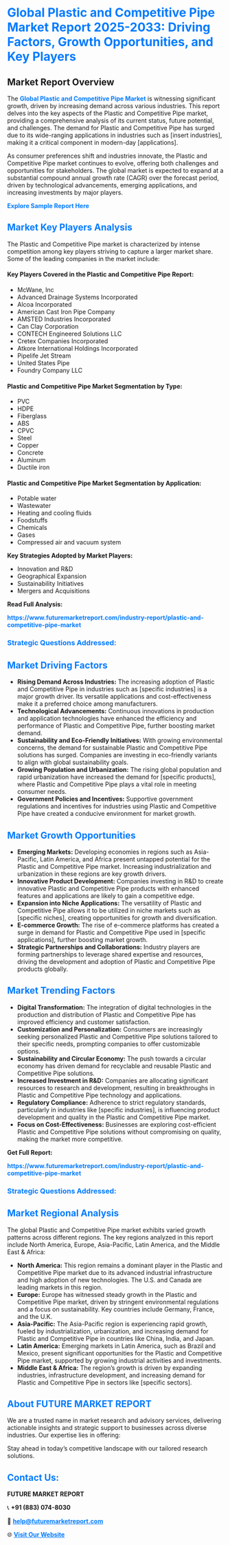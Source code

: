 <h1 style="color: #007BFF;">Global Plastic and Competitive Pipe Market Report 2025-2033: Driving Factors, Growth Opportunities, and Key Players</h1>

<section id="overview">
<h2>Market Report Overview</h2>
<p>The <a href="https://www.futuremarketreport.com/industry-report/plastic-and-competitive-pipe-market" style="color: #007BFF; text-decoration: none;"><strong>Global Plastic and Competitive Pipe Market</strong></a> is witnessing significant growth, driven by increasing demand across various industries. This report delves into the key aspects of the Plastic and Competitive Pipe market, providing a comprehensive analysis of its current status, future potential, and challenges. The demand for Plastic and Competitive Pipe has surged due to its wide-ranging applications in industries such as [insert industries], making it a critical component in modern-day [applications].</p>
<p>As consumer preferences shift and industries innovate, the Plastic and Competitive Pipe market continues to evolve, offering both challenges and opportunities for stakeholders. The global market is expected to expand at a substantial compound annual growth rate (CAGR) over the forecast period, driven by technological advancements, emerging applications, and increasing investments by major players.</p>
</section>

<section id="overview">
<p><a href="https://www.futuremarketreport.com/request-sample/reportId=84602" style="color: #007BFF; text-decoration: none;"><strong>Explore Sample Report Here</strong></a></p>
</section>

<section id="key-players">
<h2 style="color: #007BFF;">Market Key Players Analysis</h2>
<p>The Plastic and Competitive Pipe market is characterized by intense competition among key players striving to capture a larger market share. Some of the leading companies in the market include:</p>
<h4>Key Players Covered in the Plastic and Competitive Pipe Report:</h4>
<ul><li>McWane, Inc</li><li>Advanced Drainage Systems Incorporated</li><li>Alcoa Incorporated</li><li>American Cast Iron Pipe Company</li><li>AMSTED Industries Incorporated</li><li>Can Clay Corporation</li><li>CONTECH Engineered Solutions LLC</li><li>Cretex Companies Incorporated</li><li>Atkore International Holdings Incorporated</li><li>Pipelife Jet Stream</li><li>United States Pipe</li><li>Foundry Company LLC</li></ul>
<h4>Plastic and Competitive Pipe Market Segmentation by Type:</h4>
<ul><li>PVC</li><li>HDPE</li><li>Fiberglass</li><li>ABS</li><li>CPVC</li><li>Steel</li><li>Copper</li><li>Concrete</li><li>Aluminum</li><li>Ductile iron</li></ul>

<h4>Plastic and Competitive Pipe Market Segmentation by Application:</h4>
<ul><li>Potable water</li><li>Wastewater</li><li>Heating and cooling fluids</li><li>Foodstuffs</li><li>Chemicals</li><li>Gases</li><li>Compressed air and vacuum system</li></ul>
<p><strong>Key Strategies Adopted by Market Players:</strong></p>
<ul>
<li>Innovation and R&D</li>
<li>Geographical Expansion</li>
<li>Sustainability Initiatives</li>
<li>Mergers and Acquisitions</li>
</ul>
</section>

<section>
<p><strong>Read Full Analysis: </strong></p><a href="https://www.futuremarketreport.com/industry-report/plastic-and-competitive-pipe-market" style="color: #007BFF; text-decoration: none;"><strong>https://www.futuremarketreport.com/industry-report/plastic-and-competitive-pipe-market</strong></a>
<h3 style="color: #007BFF;">Strategic Questions Addressed:</h3>
</section>

<section id="driving-factors">
<h2 style="color: #007BFF;">Market Driving Factors</h2>
<ul>
<li><strong>Rising Demand Across Industries:</strong> The increasing adoption of Plastic and Competitive Pipe in industries such as [specific industries] is a major growth driver. Its versatile applications and cost-effectiveness make it a preferred choice among manufacturers.</li>
<li><strong>Technological Advancements:</strong> Continuous innovations in production and application technologies have enhanced the efficiency and performance of Plastic and Competitive Pipe, further boosting market demand.</li>
<li><strong>Sustainability and Eco-Friendly Initiatives:</strong> With growing environmental concerns, the demand for sustainable Plastic and Competitive Pipe solutions has surged. Companies are investing in eco-friendly variants to align with global sustainability goals.</li>
<li><strong>Growing Population and Urbanization:</strong> The rising global population and rapid urbanization have increased the demand for [specific products], where Plastic and Competitive Pipe plays a vital role in meeting consumer needs.</li>
<li><strong>Government Policies and Incentives:</strong> Supportive government regulations and incentives for industries using Plastic and Competitive Pipe have created a conducive environment for market growth.</li>
</ul>
</section>

<section id="growth-opportunities">
<h2 style="color: #007BFF;">Market Growth Opportunities</h2>
<ul>
<li><strong>Emerging Markets:</strong> Developing economies in regions such as Asia-Pacific, Latin America, and Africa present untapped potential for the Plastic and Competitive Pipe market. Increasing industrialization and urbanization in these regions are key growth drivers.</li>
<li><strong>Innovative Product Development:</strong> Companies investing in R&D to create innovative Plastic and Competitive Pipe products with enhanced features and applications are likely to gain a competitive edge.</li>
<li><strong>Expansion into Niche Applications:</strong> The versatility of Plastic and Competitive Pipe allows it to be utilized in niche markets such as [specific niches], creating opportunities for growth and diversification.</li>
<li><strong>E-commerce Growth:</strong> The rise of e-commerce platforms has created a surge in demand for Plastic and Competitive Pipe used in [specific applications], further boosting market growth.</li>
<li><strong>Strategic Partnerships and Collaborations:</strong> Industry players are forming partnerships to leverage shared expertise and resources, driving the development and adoption of Plastic and Competitive Pipe products globally.</li>
</ul>
</section>

<section id="trending-factors">
<h2 style="color: #007BFF;">Market Trending Factors</h2>
<ul>
<li><strong>Digital Transformation:</strong> The integration of digital technologies in the production and distribution of Plastic and Competitive Pipe has improved efficiency and customer satisfaction.</li>
<li><strong>Customization and Personalization:</strong> Consumers are increasingly seeking personalized Plastic and Competitive Pipe solutions tailored to their specific needs, prompting companies to offer customizable options.</li>
<li><strong>Sustainability and Circular Economy:</strong> The push towards a circular economy has driven demand for recyclable and reusable Plastic and Competitive Pipe solutions.</li>
<li><strong>Increased Investment in R&D:</strong> Companies are allocating significant resources to research and development, resulting in breakthroughs in Plastic and Competitive Pipe technology and applications.</li>
<li><strong>Regulatory Compliance:</strong> Adherence to strict regulatory standards, particularly in industries like [specific industries], is influencing product development and quality in the Plastic and Competitive Pipe market.</li>
<li><strong>Focus on Cost-Effectiveness:</strong> Businesses are exploring cost-efficient Plastic and Competitive Pipe solutions without compromising on quality, making the market more competitive.</li>
</ul>
</section>

<section>
<p><strong>Get Full Report: </strong></p><a href="https://www.futuremarketreport.com/industry-report/plastic-and-competitive-pipe-market" style="color: #007BFF; text-decoration: none;"><strong>https://www.futuremarketreport.com/industry-report/plastic-and-competitive-pipe-market</strong></a>
<h3 style="color: #007BFF;">Strategic Questions Addressed:</h3>
</section>


<section id="regional-analysis">
<h2 style="color: #007BFF;">Market Regional Analysis</h2>
<p>The global Plastic and Competitive Pipe market exhibits varied growth patterns across different regions. The key regions analyzed in this report include North America, Europe, Asia-Pacific, Latin America, and the Middle East & Africa:</p>
<ul>
<li><strong>North America:</strong> This region remains a dominant player in the Plastic and Competitive Pipe market due to its advanced industrial infrastructure and high adoption of new technologies. The U.S. and Canada are leading markets in this region.</li>
<li><strong>Europe:</strong> Europe has witnessed steady growth in the Plastic and Competitive Pipe market, driven by stringent environmental regulations and a focus on sustainability. Key countries include Germany, France, and the U.K.</li>
<li><strong>Asia-Pacific:</strong> The Asia-Pacific region is experiencing rapid growth, fueled by industrialization, urbanization, and increasing demand for Plastic and Competitive Pipe in countries like China, India, and Japan.</li>
<li><strong>Latin America:</strong> Emerging markets in Latin America, such as Brazil and Mexico, present significant opportunities for the Plastic and Competitive Pipe market, supported by growing industrial activities and investments.</li>
<li><strong>Middle East & Africa:</strong> The region’s growth is driven by expanding industries, infrastructure development, and increasing demand for Plastic and Competitive Pipe in sectors like [specific sectors].</li>
</ul>
</section>

<footer>
<h2 style="color: #007BFF;">About FUTURE MARKET REPORT</h2>
<p>We are a trusted name in market research and advisory services, delivering actionable insights and strategic support to businesses across diverse industries. Our expertise lies in offering:</p>

<p>Stay ahead in today’s competitive landscape with our tailored research solutions.</p>

<h2 style="color: #007BFF;">Contact Us:</h2>
<p><strong>FUTURE MARKET REPORT</strong></p>
<p>📞 <strong>+91 (883) 074-8030</strong></p>
<p>📧 <strong><a href="mailto:help@futuremarketreport.com" style="color: #007BFF;">help@futuremarketreport.com</a></strong></p>
<p>🌐 <strong><a href="https://www.futuremarketreport.com/" style="color: #007BFF;">Visit Our Website</a></strong></p>
</footer>